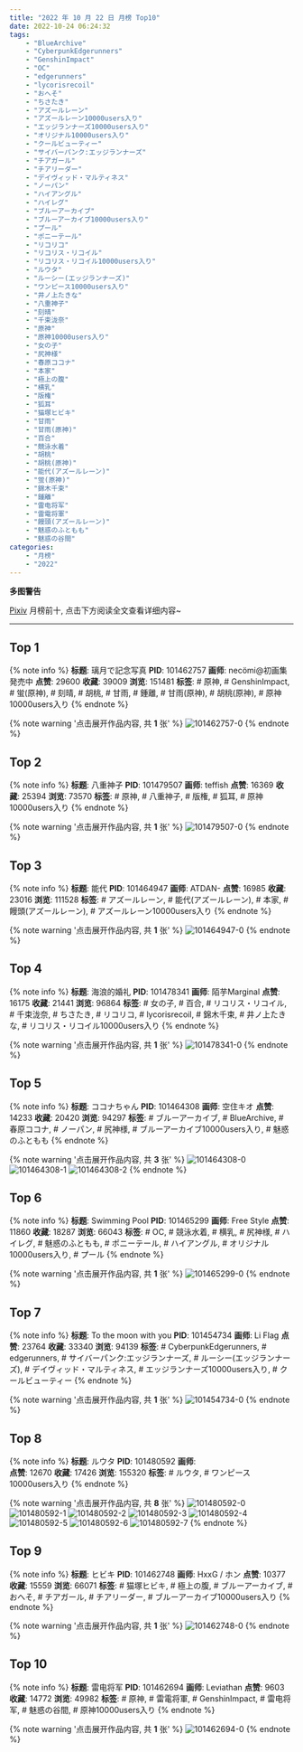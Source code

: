 ```yaml
---
title: "2022 年 10 月 22 日 月榜 Top10"
date: 2022-10-24 06:24:32
tags:
    - "BlueArchive"
    - "CyberpunkEdgerunners"
    - "GenshinImpact"
    - "OC"
    - "edgerunners"
    - "lycorisrecoil"
    - "おへそ"
    - "ちさたき"
    - "アズールレーン"
    - "アズールレーン10000users入り"
    - "エッジランナーズ10000users入り"
    - "オリジナル10000users入り"
    - "クールビューティー"
    - "サイバーパンク:エッジランナーズ"
    - "チアガール"
    - "チアリーダー"
    - "デイヴィッド・マルティネス"
    - "ノーパン"
    - "ハイアングル"
    - "ハイレグ"
    - "ブルーアーカイブ"
    - "ブルーアーカイブ10000users入り"
    - "プール"
    - "ポニーテール"
    - "リコリコ"
    - "リコリス・リコイル"
    - "リコリス・リコイル10000users入り"
    - "ルウタ"
    - "ルーシー(エッジランナーズ)"
    - "ワンピース10000users入り"
    - "井ノ上たきな"
    - "八重神子"
    - "刻晴"
    - "千束泷奈"
    - "原神"
    - "原神10000users入り"
    - "女の子"
    - "尻神様"
    - "春原ココナ"
    - "本家"
    - "極上の腹"
    - "横乳"
    - "版権"
    - "狐耳"
    - "猫塚ヒビキ"
    - "甘雨"
    - "甘雨(原神)"
    - "百合"
    - "競泳水着"
    - "胡桃"
    - "胡桃(原神)"
    - "能代(アズールレーン)"
    - "蛍(原神)"
    - "錦木千束"
    - "鍾離"
    - "雷电将军"
    - "雷電将軍"
    - "饅頭(アズールレーン)"
    - "魅惑のふともも"
    - "魅惑の谷間"
categories:
    - "月榜"
    - "2022"
---
```


<i class="fa fa-triangle-exclamation"></i>**多图警告**<i class="fa fa-triangle-exclamation"></i>

[Pixiv](https://www.pixiv.net/) 月榜前十, 点击下方阅读全文查看详细内容~

<!-- more -->

---

## Top 1

{% note info %}
**标题**: 璃月で記念写真
**PID**: 101462757 **画师**: necömi@初画集発売中
**点赞**: 29600 **收藏**: 39009 **浏览**: 151481
**标签**: # 原神, # GenshinImpact, # 蛍(原神), # 刻晴, # 胡桃, # 甘雨, # 鍾離, # 甘雨(原神), # 胡桃(原神), # 原神10000users入り
{% endnote %}

{% note warning '点击展开作品内容, 共 **1** 张' %}
![101462757-0](https://i.pixiv.re/img-original/img/2022/09/25/00/00/42/101462757_p0.png)
{% endnote %}

## Top 2

{% note info %}
**标题**: 八重神子
**PID**: 101479507 **画师**: teffish
**点赞**: 16369 **收藏**: 25394 **浏览**: 73570
**标签**: # 原神, # 八重神子, # 版権, # 狐耳, # 原神10000users入り
{% endnote %}

{% note warning '点击展开作品内容, 共 **1** 张' %}
![101479507-0](https://i.pixiv.re/img-original/img/2022/09/25/17/48/20/101479507_p0.jpg)
{% endnote %}

## Top 3

{% note info %}
**标题**: 能代
**PID**: 101464947 **画师**: ATDAN-
**点赞**: 16985 **收藏**: 23016 **浏览**: 111528
**标签**: # アズールレーン, # 能代(アズールレーン), # 本家, # 饅頭(アズールレーン), # アズールレーン10000users入り
{% endnote %}

{% note warning '点击展开作品内容, 共 **1** 张' %}
![101464947-0](https://i.pixiv.re/img-original/img/2022/09/27/14/18/03/101464947_p0.jpg)
{% endnote %}

## Top 4

{% note info %}
**标题**: 海浪的婚礼
**PID**: 101478341 **画师**: 陌芋Marginal
**点赞**: 16175 **收藏**: 21441 **浏览**: 96864
**标签**: # 女の子, # 百合, # リコリス・リコイル, # 千束泷奈, # ちさたき, # リコリコ, # lycorisrecoil, # 錦木千束, # 井ノ上たきな, # リコリス・リコイル10000users入り
{% endnote %}

{% note warning '点击展开作品内容, 共 **1** 张' %}
![101478341-0](https://i.pixiv.re/img-original/img/2022/09/25/16/56/37/101478341_p0.jpg)
{% endnote %}

## Top 5

{% note info %}
**标题**: ココナちゃん
**PID**: 101464308 **画师**: 空住キオ
**点赞**: 14233 **收藏**: 20420 **浏览**: 94297
**标签**: # ブルーアーカイブ, # BlueArchive, # 春原ココナ, # ノーパン, # 尻神様, # ブルーアーカイブ10000users入り, # 魅惑のふともも
{% endnote %}

{% note warning '点击展开作品内容, 共 **3** 张' %}
![101464308-0](https://i.pixiv.re/img-original/img/2022/09/25/00/50/10/101464308_p0.jpg)
![101464308-1](https://i.pixiv.re/img-original/img/2022/09/25/00/50/10/101464308_p1.jpg)
![101464308-2](https://i.pixiv.re/img-original/img/2022/09/25/00/50/10/101464308_p2.jpg)
{% endnote %}

## Top 6

{% note info %}
**标题**: Swimming Pool
**PID**: 101465299 **画师**: Free Style
**点赞**: 11860 **收藏**: 18287 **浏览**: 66043
**标签**: # OC, # 競泳水着, # 横乳, # 尻神様, # ハイレグ, # 魅惑のふともも, # ポニーテール, # ハイアングル, # オリジナル10000users入り, # プール
{% endnote %}

{% note warning '点击展开作品内容, 共 **1** 张' %}
![101465299-0](https://i.pixiv.re/img-original/img/2022/09/25/01/34/54/101465299_p0.jpg)
{% endnote %}

## Top 7

{% note info %}
**标题**: To the moon with you
**PID**: 101454734 **画师**: Li Flag
**点赞**: 23764 **收藏**: 33340 **浏览**: 94139
**标签**: # CyberpunkEdgerunners, # edgerunners, # サイバーパンク:エッジランナーズ, # ルーシー(エッジランナーズ), # デイヴィッド・マルティネス, # エッジランナーズ10000users入り, # クールビューティー
{% endnote %}

{% note warning '点击展开作品内容, 共 **1** 张' %}
![101454734-0](https://i.pixiv.re/img-original/img/2022/09/24/19/06/13/101454734_p0.jpg)
{% endnote %}

## Top 8

{% note info %}
**标题**: ルウタ
**PID**: 101480592 **画师**: ㅤㅤㅤㅤㅤㅤㅤㅤㅤㅤㅤㅤㅤ
**点赞**: 12670 **收藏**: 17426 **浏览**: 155320
**标签**: # ルウタ, # ワンピース10000users入り
{% endnote %}

{% note warning '点击展开作品内容, 共 **8** 张' %}
![101480592-0](https://i.pixiv.re/img-original/img/2022/09/25/18/33/41/101480592_p0.jpg)
![101480592-1](https://i.pixiv.re/img-original/img/2022/09/25/18/33/41/101480592_p1.jpg)
![101480592-2](https://i.pixiv.re/img-original/img/2022/09/25/18/33/41/101480592_p2.jpg)
![101480592-3](https://i.pixiv.re/img-original/img/2022/09/25/18/33/41/101480592_p3.jpg)
![101480592-4](https://i.pixiv.re/img-original/img/2022/09/25/18/33/41/101480592_p4.jpg)
![101480592-5](https://i.pixiv.re/img-original/img/2022/09/25/18/33/41/101480592_p5.jpg)
![101480592-6](https://i.pixiv.re/img-original/img/2022/09/25/18/33/41/101480592_p6.jpg)
![101480592-7](https://i.pixiv.re/img-original/img/2022/09/25/18/33/41/101480592_p7.jpg)
{% endnote %}

## Top 9

{% note info %}
**标题**: ヒビキ
**PID**: 101462748 **画师**: HxxG / ホン
**点赞**: 10377 **收藏**: 15559 **浏览**: 66071
**标签**: # 猫塚ヒビキ, # 極上の腹, # ブルーアーカイブ, # おへそ, # チアガール, # チアリーダー, # ブルーアーカイブ10000users入り
{% endnote %}

{% note warning '点击展开作品内容, 共 **1** 张' %}
![101462748-0](https://i.pixiv.re/img-original/img/2022/09/25/00/00/36/101462748_p0.png)
{% endnote %}

## Top 10

{% note info %}
**标题**: 雷电将军
**PID**: 101462694 **画师**: Leviathan
**点赞**: 9603 **收藏**: 14772 **浏览**: 49982
**标签**: # 原神, # 雷電将軍, # GenshinImpact, # 雷电将军, # 魅惑の谷間, # 原神10000users入り
{% endnote %}

{% note warning '点击展开作品内容, 共 **1** 张' %}
![101462694-0](https://i.pixiv.re/img-original/img/2022/09/25/00/00/24/101462694_p0.png)
{% endnote %}
